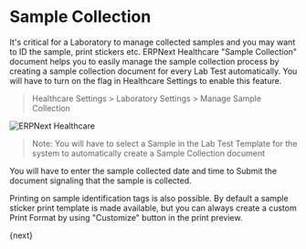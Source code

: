 # Sample Collection
It's critical for a Laboratory to manage collected samples and you may want to ID the sample, print stickers etc. ERPNext Healthcare "Sample Collection" document helps you to easily manage the sample collection process by creating a sample collection document for every Lab Test automatically. You will have to turn on the flag in Healthcare Settings to enable this feature.
> Healthcare Settings > Laboratory Settings > Manage Sample Collection

<img class="screenshot" alt="ERPNext Healthcare" src="/docs/assets/img/healthcare/sample_collection_1.png">

> Note: You will have to select a Sample in the Lab Test Template for the system to automatically create a Sample Collection document

You will have to enter the sample collected date and time to Submit the document signaling that the sample is collected.

Printing on sample identification tags is also possible. By default a sample sticker print template is made available, but you can always create a custom Print Format by using "Customize" button in the print preview.

{next}
